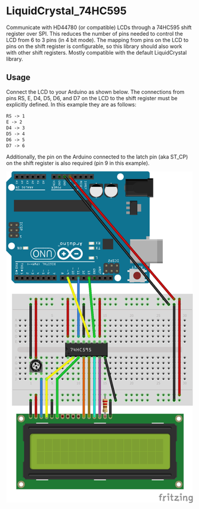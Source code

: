 # LiquidCrystal_74HC595 #

Communicate with HD44780 (or compatible) LCDs through a 74HC595 shift register over SPI. This reduces the number of pins needed to control the LCD from 6 to 3 pins (in 4 bit mode). The mapping from pins on the LCD to pins on the shift register is configurable, so this library should also work with other shift registers. Mostly compatible with the default LiquidCrystal library.

## Usage ##

Connect the LCD to your Arduino as shown below. The connections from pins RS, E, D4, D5, D6, and D7 on the LCD to the shift register must be explicitly defined. In this example they are as follows:

```
RS -> 1
E -> 2
D4 -> 3
D5 -> 4
D6 -> 5
D7 -> 6
```

Additionally, the pin on the Arduino connected to the latch pin (aka ST_CP) on the shift register is also required (pin 9 in this example).

![LCD connected to Arduino via 74HC595 shift register](/extras/example.png)
